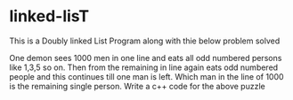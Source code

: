 # linked-lisT
This is a Doubly linked List Program along with thie below problem solved

One demon sees 1000 men in one line and eats all odd numbered persons like 1,3,5 so on. Then from the remaining in line again eats odd numbered people and this continues till one man is left. Which man in the line of 1000 is the remaining single person. Write a c++ code for the above puzzle 
